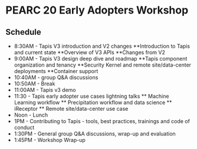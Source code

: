 # PEARC 20 Early Adopters Workshop

## Schedule

* 8:30AM - Tapis V3 introduction and V2 changes 
**Introduction to Tapis and current state 
**Overview of V3 APIs 
**Changes from V2 
* 9:00AM - Tapis V3 design deep dive and roadmap 
**Tapis component organization and tenancy 
**Security Kernel and remote site/data-center deployments 
**Container support 
* 10:40AM - group Q&A discussions
* 10:50AM - Break
* 11:00AM - Tapis v3 demo
* 11:30 - Tapis early adopter use cases lightning talks
** Machine Learning workflow 
** Precipitation workflow and data science 
** iReceptor 
** Remote site/data-center use case 
* Noon - Lunch
* 1PM - Contributing to Tapis - tools, best practices, trainings and code of conduct 
* 1:30PM - General group Q&A discussions, wrap-up and evaluation
* 1:45PM - Workshop Wrap-up
